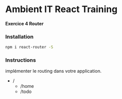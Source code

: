 # Ambient IT React Training

#### Exercice 4 Router

### Installation
```sh
npm i react-router -S
```

### Instructions
implémenter le routing dans votre application.

- /
  - /home
  - /todo
